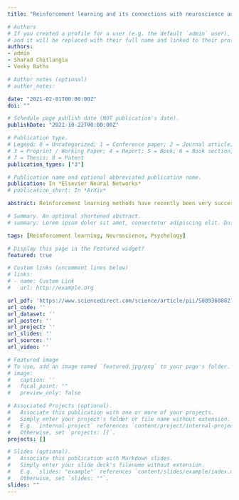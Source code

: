 ```yaml
---
title: "Reinforcement learning and its connections with neuroscience and psychology"

# Authors
# If you created a profile for a user (e.g. the default `admin` user), write the username (folder name) here 
# and it will be replaced with their full name and linked to their profile.
authors:
- admin
- Sharad Chitlangia
- Veeky Baths

# Author notes (optional)
# author_notes:

date: "2021-02-01T00:00:00Z"
doi: ""

# Schedule page publish date (NOT publication's date).
publishDate: "2021-10-22T00:00:00Z"

# Publication type.
# Legend: 0 = Uncategorized; 1 = Conference paper; 2 = Journal article;
# 3 = Preprint / Working Paper; 4 = Report; 5 = Book; 6 = Book section;
# 7 = Thesis; 8 = Patent
publication_types: ["3"]

# Publication name and optional abbreviated publication name.
publication: In *Elsevier Neural Networks*
# publication_short: In *ArXiv*

abstract: Reinforcement learning methods have recently been very successful at performing complex sequential tasks like playing Atari games, Go and Poker. These algorithms have outperformed humans in several tasks by learning from scratch, using only scalar rewards obtained through interaction with their environment. While there certainly has been considerable independent innovation to produce such results, many core ideas in reinforcement learning are inspired by phenomena in animal learning, psychology and neuroscience. In this paper, we comprehensively review a large number of findings in both neuroscience and psychology that evidence reinforcement learning as a promising candidate for modeling learning and decision making in the brain. In doing so, we construct a mapping between various classes of modern RL algorithms and specific findings in both neurophysiological and behavioral literature. We then discuss the implications of this observed relationship between RL, neuroscience and psychology and its role in advancing research in both AI and brain science.

# Summary. An optional shortened abstract.
# summary: Lorem ipsum dolor sit amet, consectetur adipiscing elit. Duis posuere tellus ac convallis placerat. Proin tincidunt magna sed ex sollicitudin condimentum.

tags: [Reinforcement learning, Neuroscience, Psychology]

# Display this page in the Featured widget?
featured: true

# Custom links (uncomment lines below)
# links:
# - name: Custom Link
#   url: http://example.org

url_pdf: 'https://www.sciencedirect.com/science/article/pii/S0893608021003944'
url_code: ''
url_dataset: ''
url_poster: ''
url_project: ''
url_slides: ''
url_source: ''
url_video: ''

# Featured image
# To use, add an image named `featured.jpg/png` to your page's folder. 
# image:
#   caption: ''
#   focal_point: ""
#   preview_only: false

# Associated Projects (optional).
#   Associate this publication with one or more of your projects.
#   Simply enter your project's folder or file name without extension.
#   E.g. `internal-project` references `content/project/internal-project/index.md`.
#   Otherwise, set `projects: []`.
projects: []

# Slides (optional).
#   Associate this publication with Markdown slides.
#   Simply enter your slide deck's filename without extension.
#   E.g. `slides: "example"` references `content/slides/example/index.md`.
#   Otherwise, set `slides: ""`.
slides: ""
---
```

